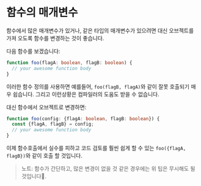 # 함수의 매개변수

함수에서 많은 매개변수가 있거나, 같은 타입의 매개변수가 있으려면 대신 오브젝트를 가져 오도록 함수를 변경하는 것이 좋습니다.

다음 함수를 보겠습니다:

```ts
function foo(flagA: boolean, flagB: boolean) {
  // your awesome function body 
}
```

이러한 함수 정의를 사용하면 예를들어, `foo(flagB, flagA)`와 같이 잘못 호출되기 매우 쉽습니다. 그리고 이런상황은 컴파일러의 도움도 받을 수 없습니다.

대신 함수에서 오브젝트로 변경하면:

```ts
function foo(config: {flagA: boolean, flagB: boolean}) {
  const {flagA, flagB} = config;
  // your awesome function body 
}
```
이제 함수호출에서 실수를 피하고 코드 검토를 훨씬 쉽게 할 수 있는 `foo({flagA, flagB})`와 같이 호출 할 것입니다. 

> 노트: 함수가 간단하고, 많은 변경이 없을 것 같은 경우에는 위 팁은 무시해도 될 것입니다🌹.
